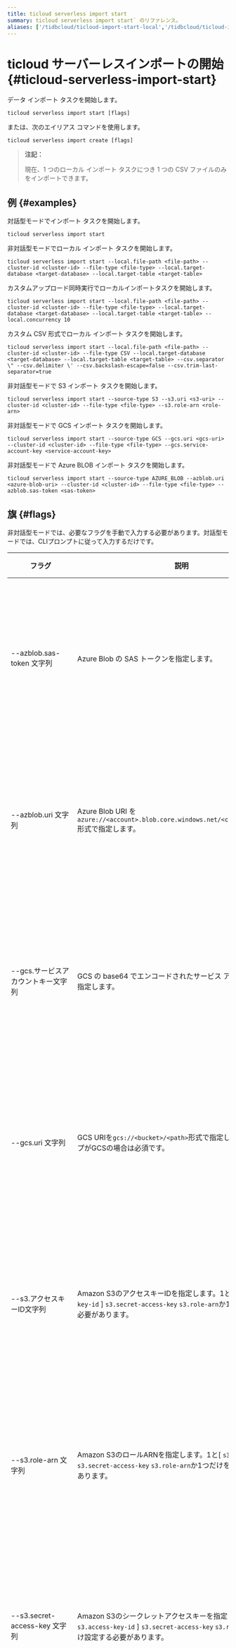```yaml
---
title: ticloud serverless import start
summary: ticloud serverless import start` のリファレンス。
aliases: ['/tidbcloud/ticloud-import-start-local','/tidbcloud/ticloud-import-start-mysql','/tidbcloud/ticloud-import-start-s3']
---
```


# ticloud サーバーレスインポートの開始 {#ticloud-serverless-import-start}

データ インポート タスクを開始します。

```shell
ticloud serverless import start [flags]
```

または、次のエイリアス コマンドを使用します。

```shell
ticloud serverless import create [flags]
```

> **注記：**
>
> 現在、1 つのローカル インポート タスクにつき 1 つの CSV ファイルのみをインポートできます。

## 例 {#examples}

対話型モードでインポート タスクを開始します。

```shell
ticloud serverless import start
```

非対話型モードでローカル インポート タスクを開始します。

```shell
ticloud serverless import start --local.file-path <file-path> --cluster-id <cluster-id> --file-type <file-type> --local.target-database <target-database> --local.target-table <target-table>
```

カスタムアップロード同時実行でローカルインポートタスクを開始します。

```shell
ticloud serverless import start --local.file-path <file-path> --cluster-id <cluster-id> --file-type <file-type> --local.target-database <target-database> --local.target-table <target-table> --local.concurrency 10
```

カスタム CSV 形式でローカル インポート タスクを開始します。

```shell
ticloud serverless import start --local.file-path <file-path> --cluster-id <cluster-id> --file-type CSV --local.target-database <target-database> --local.target-table <target-table> --csv.separator \" --csv.delimiter \' --csv.backslash-escape=false --csv.trim-last-separator=true
```

非対話型モードで S3 インポート タスクを開始します。

```shell
ticloud serverless import start --source-type S3 --s3.uri <s3-uri> --cluster-id <cluster-id> --file-type <file-type> --s3.role-arn <role-arn>
```

非対話型モードで GCS インポート タスクを開始します。

```shell
ticloud serverless import start --source-type GCS --gcs.uri <gcs-uri> --cluster-id <cluster-id> --file-type <file-type> --gcs.service-account-key <service-account-key>
```

非対話型モードで Azure BLOB インポート タスクを開始します。

```shell
ticloud serverless import start --source-type AZURE_BLOB --azblob.uri <azure-blob-uri> --cluster-id <cluster-id> --file-type <file-type> --azblob.sas-token <sas-token>
```

## 旗 {#flags}

非対話型モードでは、必要なフラグを手動で入力する必要があります。対話型モードでは、CLIプロンプトに従って入力するだけです。

| フラグ                         | 説明                                                                                                            | 必須  | 注記                       |   |     |                          |
| --------------------------- | ------------------------------------------------------------------------------------------------------------- | --- | ------------------------ | - | --- | ------------------------ |
| --azblob.sas-token 文字列      | Azure Blob の SAS トークンを指定します。                                                                                  | いいえ | 非対話型モードでのみ動作します。         |   |     |                          |
| --azblob.uri 文字列            | Azure Blob URI を`azure://<account>.blob.core.windows.net/<container>/<path>`形式で指定します。                         | いいえ | 非対話型モードでのみ動作します。         |   |     |                          |
| --gcs.サービスアカウントキー文字列        | GCS の base64 でエンコードされたサービス アカウント キーを指定します。                                                                    | いいえ | 非対話型モードでのみ動作します。         |   |     |                          |
| --gcs.uri 文字列               | GCS URIを`gcs://<bucket>/<path>`形式で指定します。ソースタイプがGCSの場合は必須です。                                                   | はい  | 非対話型モードでのみ動作します。         |   |     |                          |
| --s3.アクセスキーID文字列            | Amazon S3のアクセスキーIDを指定します。1と[ `s3.access-key-id` ] `s3.secret-access-key` `s3.role-arn`か1つだけ設定する必要があります。       | いいえ | 非対話型モードでのみ動作します。         |   |     |                          |
| --s3.role-arn 文字列           | Amazon S3のロールARNを指定します。1と[ `s3.access-key-id` ] `s3.secret-access-key` `s3.role-arn`か1つだけを設定する必要があります。        | いいえ | 非対話型モードでのみ動作します。         |   |     |                          |
| --s3.secret-access-key 文字列  | Amazon S3のシークレットアクセスキーを指定します。1と[ `s3.access-key-id` ] `s3.secret-access-key` `s3.role-arn`か1つだけ設定する必要があります。   | いいえ | 非対話型モードでのみ動作します。         |   |     |                          |
| --s3.uri 文字列                | S3 URIを`s3://<bucket>/<path>`形式で指定します。ソースタイプがS3の場合は必須です。                                                      | はい  | 非対話型モードでのみ動作します。         |   |     |                          |
| --ソースタイプ文字列                 | インポートソースの種類を [ `"LOCAL"` `"S3"` `"GCS"` `"AZURE_BLOB"` ] のいずれかで指定します。デフォルト値は`"LOCAL"`です。                      | いいえ | 非対話型モードでのみ動作します。         |   |     |                          |
| -c, --cluster-id 文字列        | クラスター ID を指定します。                                                                                              | はい  | 非対話型モードでのみ動作します。         |   |     |                          |
| --local.concurrency int     | ファイルのアップロードの同時実行数を指定します。デフォルト値は`5`です。                                                                         | いいえ | 非対話型モードでのみ動作します。         |   |     |                          |
| --local.file-path 文字列       | インポートするローカル ファイルのパスを指定します。                                                                                    | いいえ | 非対話型モードでのみ動作します。         |   |     |                          |
| --local.target-database 文字列 | データのインポート先のターゲット データベースを指定します。                                                                                | いいえ | 非対話型モードでのみ動作します。         |   |     |                          |
| --local.target-table 文字列    | データのインポート先のターゲット テーブルを指定します。                                                                                  | いいえ | 非対話型モードでのみ動作します。         |   |     |                          |
| --ファイルタイプ文字列                | インポート ファイルの種類を [&quot;CSV&quot; &quot;SQL&quot; &quot;AURORA_SNAPSHOT&quot; &quot;PARQUET&quot;] のいずれかで指定します。 | はい  | 非対話型モードでのみ動作します。         |   |     |                          |
| --csv.バックスラッシュエスケープ         | CSVファイル内のフィールド内のバックスラッシュをエスケープ文字として解析するかどうかを指定します。デフォルト値は`true`です。                                            | いいえ | 非対話型モードでのみ動作します。         |   |     |                          |
| --csv.delimiter文字列          | CSVファイルを引用する際に使用する区切り文字を指定します。デフォルト値は`\`です。                                                                   | いいえ | 非対話型モードでのみ動作します。         |   |     |                          |
| --csv.separator 文字列         | CSVファイルのフィールドセパレーターを指定します。デフォルト値は`,`です。                                                                       | いいえ | 非対話型モードでのみ動作します。         |   |     |                          |
| --csv.スキップヘッダー              | CSV ファイルにヘッダー行が含まれているかどうかを指定します。                                                                              | いいえ | 非対話型モードでのみ動作します。         |   |     |                          |
| --csv.trim-last-separator   | 区切り文字を行末文字として扱い、CSV ファイル内の末尾の区切り文字をすべてトリミングするかどうかを指定します。                                                      | いいえ | 非対話型モードでのみ動作します。         |   |     |                          |
| --csv.not-null              | CSV ファイルに NULL 値を含めることができるかどうかを指定します。                                                                         | いいえ | 非対話型モードでのみ動作します。         |   |     |                          |
| --csv.null値文字列              | CSV ファイル内の NULL 値の表現を指定します。(デフォルトは &quot;\N&quot;)                                                            | いいえ | 非対話型モードでのみ動作します。         |   |     |                          |
| -h, --help                  | このコマンドのヘルプ情報を表示します。                                                                                           | いいえ | 非対話型モードと対話型モードの両方で動作します。 |   | いいえ | 非対話型モードと対話型モードの両方で動作します。 |

## 継承されたフラグ {#inherited-flags}

| フラグ               | 説明                                                                             | 必須  | 注記                                                      |
| ----------------- | ------------------------------------------------------------------------------ | --- | ------------------------------------------------------- |
| --色なし             | 出力のカラーを無効にします。                                                                 | いいえ | 非対話モードでのみ機能します。対話モードでは、一部のUIコンポーネントで色の無効化が機能しない場合があります。 |
| -P, --profile 文字列 | このコマンドで使用するアクティブ[ユーザープロフィール](/tidb-cloud/cli-reference.md#user-profile)を指定します。 | いいえ | 非対話型モードと対話型モードの両方で動作します。                                |
| -D, --debug       | デバッグ モードを有効にします。                                                               | いいえ | 非対話型モードと対話型モードの両方で動作します。                                |

## フィードバック {#feedback}

TiDB Cloud CLI についてご質問やご提案がございましたら、お気軽に[問題](https://github.com/tidbcloud/tidbcloud-cli/issues/new/choose)作成してください。また、皆様からの貢献も歓迎いたします。
